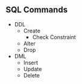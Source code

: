 ## SQL Commands 
- DDL 
	- Create
		- Check Constraint
	- Alter
	- Drop
- DML
	- Insert
	- Update
	- Delete
